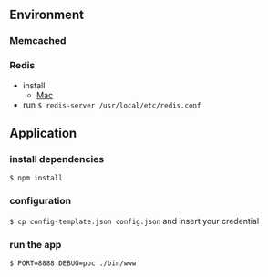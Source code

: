 ## Environment

### Memcached
### Redis
* install
    * [Mac](http://jasdeep.ca/2012/05/installing-redis-on-mac-os-x/)
* run
    `$ redis-server /usr/local/etc/redis.conf`

## Application
### install dependencies
`$ npm install`

### configuration
`$ cp config-template.json config.json` and insert your credential

### run the app
`$ PORT=8888 DEBUG=poc ./bin/www`